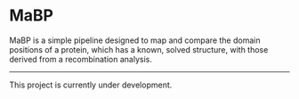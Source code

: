 # MaBP

MaBP is a simple pipeline designed to map and compare the domain positions of
a protein, which has a known, solved structure, with those derived from a
recombination analysis.

---

This project is currently under development.
